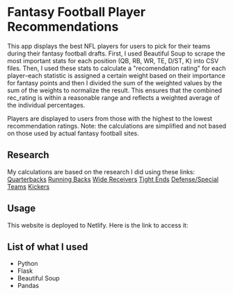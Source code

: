 # Fantasy Football Player Recommendations

This app displays the best NFL players for users to pick for their teams during their fantasy football drafts. First, I used Beautiful Soup to scrape the most important stats for each position (QB, RB, WR, TE, D/ST, K) into CSV files. Then, I used these stats to calculate a "recomendation rating" for each player–each statistic is assigned a certain weight based on their importance for fantasy points and then I divided the sum of the weighted values by the sum of the weights to normalize the result. This ensures that the combined rec_rating is within a reasonable range and reflects a weighted average of the individual percentages.

Players are displayed to users from those with the highest to the lowest recommendation ratings. Note: the calculations are simplified and not based on those used by actual fantasy football sites. 

## Research
My calculations are based on the research I did using these links:
[Quarterbacks](https://www.sharpfootballanalysis.com/fantasy/quarterback-stats-that-matter-fantasy-football-2023/)
[Running Backs](https://www.sharpfootballanalysis.com/fantasy/running-back-stats-that-matter-fantasy-football-2023/)
[Wide Receivers](https://www.sharpfootballanalysis.com/fantasy/wide-receiver-stats-that-matter-fantasy-football-2023/)
[Tight Ends](https://www.sharpfootballanalysis.com/fantasy/te-stats-that-matter-fantasy-football/)
[Defense/Special Teams](https://www.lineups.com/fantasy-football-stats/defense')
[Kickers]('https://www.sharpfootballanalysis.com/fantasy/te-stats-that-matter-fantasy-football/)

## Usage
This website is deployed to Netlify. Here is the link to access it: 

## List of what I used
- Python
- Flask
- Beautiful Soup
- Pandas